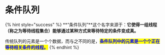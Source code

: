 # 条件队列

{% hint style="success" %}
**“条件队列”**这个名字来源于：**它使得一组线程（称之为等待线程集合）能够通过某种方式来等待特定的条件变成真。**

传统队列的元素是一个个数据，而与之不同的是，<mark style="color:blue;">**条件队列中的元素是一个个正在等待相关条件的线程。**</mark>
{% endhint %}
